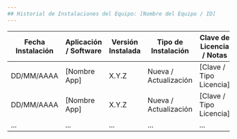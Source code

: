 ```yaml
---
## Historial de Instalaciones del Equipo: [Nombre del Equipo / ID]
---
```


| Fecha Instalación | Aplicación / Software | Versión Instalada | Tipo de Instalación | Clave de Licencia / Notas | Incidencias / Observaciones | Instalado Por | Fecha Última Actualización |
|-------------------|-----------------------|-------------------|---------------------|---------------------------|-----------------------------|---------------|---------------------------|
| DD/MM/AAAA        | [Nombre App]          | X.Y.Z             | Nueva / Actualización | [Clave / Tipo Licencia]   | [Detalles]                  | [Usuario]     | DD/MM/AAAA                |
| DD/MM/AAAA        | [Nombre App]          | X.Y.Z             | Nueva / Actualización | [Clave / Tipo Licencia]   | [Detalles]                  | [Usuario]     | DD/MM/AAAA                |
| ...               | ...                   | ...               | ...                 | ...                       | ...                         | ...           | ...                       |